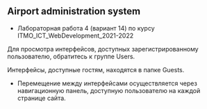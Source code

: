 ## Airport administration system

* Лабораторная работа 4 (вариант 14) по курсу ITMO_ICT_WebDevelopment_2021-2022

Для просмотра интерфейсов, доступных зарегистрированному пользователю, обратитесь к группе Users.

Интерфейсы, доступные гостям, находятся в папке Guests.

* Перемещение между интерфейсами осуществляется через навигационную панель, 
доступную пользователю на каждой странице сайта.
